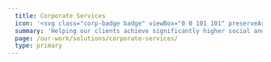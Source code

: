 ```yaml
---
  title: Corporate Services
  icon: '<svg class="corp-badge badge" viewBox="0 0 101 101" preserveAspectRatio="xMinYMax meet"><use xlink:href="#corp-badge"></use></svg>'
  summary: 'Helping our clients achieve significantly higher social and business returns by merging business imperatives with development best practices.'
  page: /our-work/solutions/corporate-services/
  type: primary
---
```

